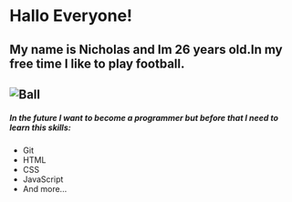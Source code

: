 # Hallo Everyone!
## My name is Nicholas and Im 26 years old.In my free time I like to play football.
![Ball](https://pixabay.com/photos/football-ball-soccer-field-stadium-488714/)
---
##### In the future I want to become a programmer but before that I need to learn this skills:
- Git
- HTML
- CSS
- JavaScript
- And more...
